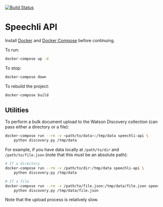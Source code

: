 [![Build Status](https://travis-ci.org/treyhakanson/speechli-api.svg?branch=master)](https://travis-ci.com/treyhakanson/speechli-api)

# Speechli API

Install [Docker](https://docs.docker.com/install/) and [Docker Compose](https://docs.docker.com/compose/install/) before continuing.

To run:

```sh
docker-compose up -d
```

To stop:

```sh
docker-compose down
```

To rebuild the project:

```sh
docker-compose build
```

## Utilities

To perform a bulk document upload to the Watson Discovery collection (can pass either a directory or a file):

```sh
docker-compose run --rm -v <path/to/data>:/tmp/data speechli-api \
    python discovery.py /tmp/data
```

For example, if you have data locally at `/path/to/dir` and `/path/to/file.json` (note that this _must_ be an absolute path):

```sh
# If a directory
docker-compose run --rm -v /path/to/dir:/tmp/data speechli-api \
    python discovery.py /tmp/data

# If a file
docker-compose run --rm -v /path/to/file.json:/tmp/data/file.json speechli-api \
    python discovery.py /tmp/data/file.json
```

Note that the upload process is relatively slow.
